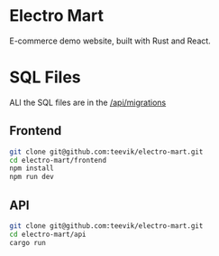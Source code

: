 # Electro Mart

E-commerce demo website, built with Rust and React.

# SQL Files

ALl the SQL files are in the [/api/migrations](/api/migrations)

## Frontend

```bash
git clone git@github.com:teevik/electro-mart.git
cd electro-mart/frontend
npm install
npm run dev
```

## API

```bash
git clone git@github.com:teevik/electro-mart.git
cd electro-mart/api
cargo run
```
